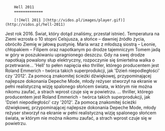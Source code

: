 
        Hell 2011 
        =============
        
        [![Hell 2011 ](http://vidos.pl/images/player.gif)](http://vidos.pl/hell-2011)
        
        
 Jest rok 2016. Świat, który dotąd znaliśmy, przestał istnieć. Temperatura na Ziemi wzrosła o 10 stopni Celsjusza, a słońce – dawniej źródło życia, obróciło Ziemię w jałową pustynię. Maria wraz z młodszą siostrą – Leonie, chłopakiem – Filipem oraz napotkanym po drodze tajemniczym Tomem jadą w góry w poszukiwaniu upragnionego deszczu. Gdy na swej drodze napotkają powalony słup elektryczny, rozpoczynie się śmiertelna walka o przetrwanie... 'Hell' to pełen napięcia eko thriller, którego producentem jest Roland Emmerich - twórca takich superprodukcji, jak 'Dzień niepodległości' czy '2012'. Za pomocą znakomitej ścieżki dźwiękowej, przypominającej najlepsze dokonania Depeche Mode, młody reżyser stworzył na ekranie w pełni realistyczną wizję spalonego słońcem świata, w którym nie można nikomu zaufać, a strach wprost czuje się w powietrzu.   ... thriller, którego producentem jest Roland Emmerich - twórca takich superprodukcji, jak 'Dzień niepodległości' czy '2012'. Za pomocą znakomitej ścieżki dźwiękowej, przypominającej najlepsze dokonania Depeche Mode, młody reżyser stworzył na ekranie w pełni realistyczną wizję spalonego słońcem świata, w którym nie można nikomu zaufać, a strach wprost czuje się w powietrzu.
    